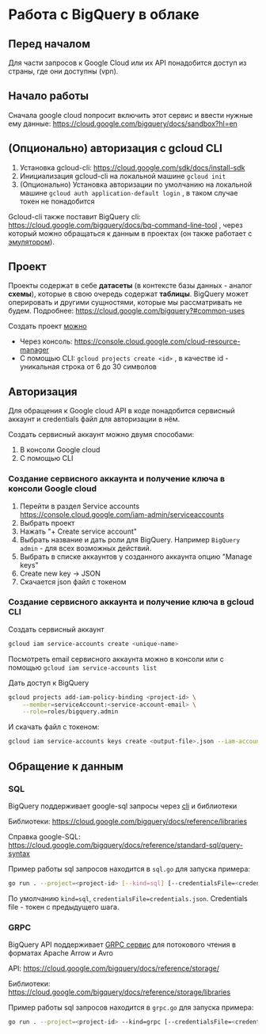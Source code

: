 # Работа с BigQuery в облаке

## Перед началом
Для части запросов к Google Cloud или их API понадобится доступ из страны, где они доступны (vpn).

## Начало работы
Сначала google cloud попросит включить этот сервис и ввести нужные ему данные:
https://cloud.google.com/bigquery/docs/sandbox?hl=en

## (Опционально) авторизация с gcloud CLI
1. Установка gcloud-cli: https://cloud.google.com/sdk/docs/install-sdk
2. Инициализация gcloud-cli на локальной машине `gcloud init`
3. (Опционально) Установка авторизации по умолчанию на локальной машине `gcloud auth application-default login` , в таком случае токен не понадобится

Gcloud-cli также поставит BigQuery cli: https://cloud.google.com/bigquery/docs/bq-command-line-tool , 
через который можно обращаться к данным в проектах (он также работает с [эмулятором](../emulator/README.md)).

## Проект
Проекты содержат в себе **датасеты** (в контексте базы данных - аналог **схемы**), которые в свою очередь содержат **таблицы**.
BigQuery может оперировать и другими сущностями, которые мы рассматривать не будем. 
Подробнее: https://cloud.google.com/bigquery?#common-uses

Создать проект [можно](https://cloud.google.com/resource-manager/docs/creating-managing-projects#gcloud)
- Через консоль: https://console.cloud.google.com/cloud-resource-manager
- С помощью CLI: `gcloud projects create <id>` , в качестве id - уникальная строка от 6 до 30 символов

## Авторизация
Для обращения к Google cloud API в коде понадобится сервисный аккаунт и credentials файл для авторизации в нём.

Создать сервисный аккаунт можно двумя способами:
1. В консоли Google cloud
2. С помощью CLI

### Создание сервисного аккаунта и получение ключа в консоли Google cloud
1. Перейти в раздел Service accounts https://console.cloud.google.com/iam-admin/serviceaccounts
2. Выбрать проект
3. Нажать "+ Create service account"
4. Выбрать название и дать роли для BigQuery. Например `BigQuery admin` - для всех возможных действий.
5. Выбрать в списке аккаунтов у созданного аккаунта опцию "Manage keys"
6. Create new key -> JSON
7. Скачается json файл с токеном

### Создание сервисного аккаунта и получение ключа в gcloud CLI
Создать сервисный аккаунт 
```bash
gcloud iam service-accounts create <unique-name>
```

Посмотреть email сервисного аккаунта можно в консоли или с помощью `gcloud iam service-accounts list`

Дать доступ к BigQuery
```bash
gcloud projects add-iam-policy-binding <project-id> \
    --member=serviceAccount:<service-account-email> \
    --role=roles/bigquery.admin
```

И скачать файл с токеном:
```bash
gcloud iam service-accounts keys create <output-file>.json --iam-account=<service-account-email>
```

## Обращение к данным

### SQL 
BigQuery поддерживает google-sql запросы через [cli](https://cloud.google.com/bigquery/docs/bq-command-line-tool) и библиотеки

Библиотеки: https://cloud.google.com/bigquery/docs/reference/libraries

Справка google-SQL: https://cloud.google.com/bigquery/docs/reference/standard-sql/query-syntax

Пример работы sql запросов находится в `sql.go` для запуска примера:
```bash
go run . --project=<project-id> [--kind=sql] [--credentialsFile=<credentials-file>] 
```

По умолчанию `kind=sql`, `credentialsFile=credentials.json`.  Credentials file - токен с предыдущего шага. 

### GRPC
BigQuery API поддерживает [GRPC сервис](https://cloud.google.com/bigquery/docs/reference/storage/rpc) 
для потокового чтения в форматах Apache Arrow и Avro

API: https://cloud.google.com/bigquery/docs/reference/storage/

Библиотеки: https://cloud.google.com/bigquery/docs/reference/storage/libraries

Пример работы sql запросов находится в `grpc.go` для запуска примера:
```bash
go run . --project=<project-id> --kind=grpc [--credentialsFile=<credentials-file>] 
```
